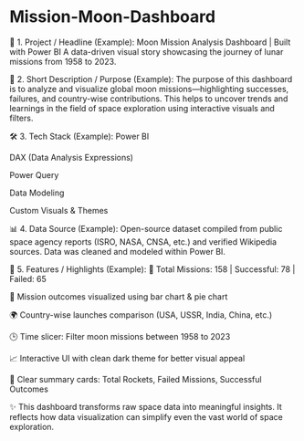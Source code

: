 # Mission-Moon-Dashboard

🚀 1. Project / Headline (Example):
Moon Mission Analysis Dashboard | Built with Power BI
A data-driven visual story showcasing the journey of lunar missions from 1958 to 2023.

📌 2. Short Description / Purpose (Example):
The purpose of this dashboard is to analyze and visualize global moon missions—highlighting successes, failures, and country-wise contributions. This helps to uncover trends and learnings in the field of space exploration using interactive visuals and filters.

🛠️ 3. Tech Stack (Example):
Power BI

DAX (Data Analysis Expressions)

Power Query

Data Modeling

Custom Visuals & Themes

📊 4. Data Source (Example):
Open-source dataset compiled from public space agency reports (ISRO, NASA, CNSA, etc.) and verified Wikipedia sources. Data was cleaned and modeled within Power BI.

🌟 5. Features / Highlights (Example):
📌 Total Missions: 158 | Successful: 78 | Failed: 65

🚀 Mission outcomes visualized using bar chart & pie chart

🌍 Country-wise launches comparison (USA, USSR, India, China, etc.)

🕒 Time slicer: Filter moon missions between 1958 to 2023

📈 Interactive UI with clean dark theme for better visual appeal

🎯 Clear summary cards: Total Rockets, Failed Missions, Successful Outcomes

✨ This dashboard transforms raw space data into meaningful insights. It reflects how data visualization can simplify even the vast world of space exploration.
